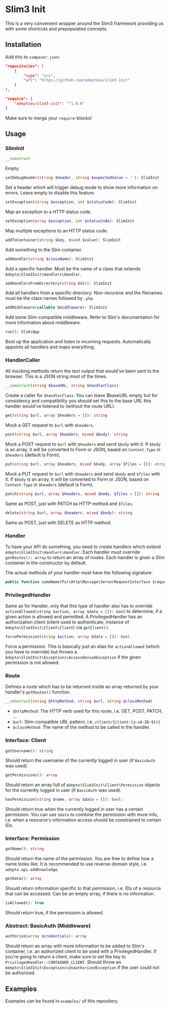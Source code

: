 # Slim3 Init

This is a very convenient wrapper around the Slim3 framework providing us with some shortcuts and prepopulated concepts.

## Installation

Add this to `composer.json`:

```json
"repositories": [
	{
		"type": "vcs",
		"url": "https://github.com/adeptoas/slim3-init"
	}
],

"require": {
	"adeptoas/slim3-init": "^1.0.0"
}
```

Make sure to merge your `require`-blocks!

## Usage

### SlimInit

```php
__construct
```

Empty.

```php
setDebugHeader(string $header, string $expectedValue = ''): SlimInit
```

Set a header which will trigger debug mode to show more information on errors. Leave empty to disable this feature.

```php
setException(string $exception, int $statusCode): SlimInit
```

Map an exception to a HTTP status code.

```php
setException(array $exception, int $statusCode): SlimInit
```

Map multiple exceptions to an HTTP status code.

```php
addToContainer(string $key, mixed $value): SlimInit
```

Add something to the Slim container.

```php
addHandler(string $className): SlimInit
```

Add a specific handler. Must be the name of a class that extends `Adepto\Slim3Init\Handlers\Handler`.

```php
addHandlersFromDirectory(string $dir): SlimInit
```

Add all handlers from a specific directory. Non-recursive and the filenames must be the class names followed by `.php`.

```php
addMiddleware(callable $middleware): SlimInit
```

Add some Slim-compatible middleware. Refer to Slim's documentation for more information about middleware.

```php
run(): Slim\App
```

Boot up the application and listen to incoming requests. Automatically appoints all handlers and maps everything.

### HandlerCaller

All mocking methods return the text output that would've been sent to the browser. This is a JSON string most of the times.

```php
__construct(string $baseURL, string $handlerClass)
```

Create a caller for `$handlerClass`. You can leave $baseURL empty but for consistency and compatibility you should set this to the base URL this handler would've listened to (without the route URL).

```php
get(string $url, array $headers = []): string
```

Mock a GET request to `$url` with `$headers`.

```php
post(string $url, array $headers, mixed $body): string
```

Mock a POST request to `$url` with `$headers` and send `$body` with it.
If `$body` is an array, it will be converted to Form or JSON, based on `Content-Type` in `$headers` (default is Form).

```php
put(string $url, array $headers, mixed $body, array $files = []): string
```

Mock a PUT request to `$url` with `$headers` and send `$body` and `$files` with it.
If `$body` is an array, it will be converted to Form or JSON, based on `Content-Type` in `$headers` (default is Form).

```php
patch(string $url, array $headers, mixed $body, $files = []): string
```

Same as POST, just with PATCH as HTTP method and `$files`.

```php
delete(string $url, array $headers, mixed $body): string
```

Same as POST, just with DELETE as HTTP method.

### Handler

To have your API do something, you need to create handlers which extend `Adepto\Slim3Init\Handlers\Handler`. Each handler must override `getRoutes(): array` to return an array of routes. Each handler is given a Slim container in the constructor by default.

The actual methods of your handler must have the following signature:
	
```php
public function someName(Psr\Http\Message\ServerRequestInterface $request, Psr\Http\Message\ResponseInterface $response, \stdClass $args): Psr\Http\Message\ResponseInterface
```

### PrivilegedHandler

Same as for Handler, only that this type of handler also has to override `actionAllowed(string $action, array $data = []): bool` to determine, if a given action is allowed and permitted. A PrivilegedHandler has an authorization client (client used to authenticate, instance of `Adepto\Slim3Init\Client\Client`) via `getClient()`.

```php
forcePermission(string $action, array $data = []): bool
```

Force a permission. This is basically just an alias for `actionAllowed` (which you have to override) but throws a `Adepto\Slim3Init\Exceptions\AccessDeniedException` if the given permission is not allowed.

### Route

Defines a route which has to be returned inside an array returned by your handler's `getRoutes()` function.

```php
__construct(string $httpMethod, string $url, string $classMethod)
```

- `$httpMethod`: The HTTP verb used for this route, i.e. GET, POST, PATCH, ...
- `$url`: Slim-compatible URL pattern, i.e. `/client/{client:[a-zA-Z0-9]+}`
- `$classMethod`: The name of the method to be called in the handler.

### Interface: Client

```php
getUsername(): string
```

Should return the username of the currently logged in user (if `BasicAuth` was used).

```php
getPermissions(): array
```

Should return an array full of `Adepto\Slim3Init\Client\Permission` objects for the currently logged in user (if `BasicAuth` was used).

```php
hasPermission(string $name, array $data = []): bool;
```

Should return true when the currently logged in user has a certain permission. You can use `$data` to combine the permission with more info, i.e. when a resource's information access should be constrained to certain IDs.

### Interface: Permission

```php
getName(): string
```

Should return the name of the permission. You are free to define how a name looks like. It is recommended to use reverse-domain style, i.e. `adepto.api.addKnowledge`.

```php
getData(): array
```

Should return information specific to that permission, i.e. IDs of a resource that can be accessed. Can be an empty array, if there is no information.

```php
isAllowed(): true
```

Should return true, if the permission is allowed.

### Abstract: BasicAuth (Middleware)

```php
authorize(array $credentials): array
```

Should return an array with more information to be added to Slim's container, i.e. an authorized client to be used with a PrivilegedHandler. If you're going to return a client, make sure to set the key to `PrivilegedHandler::CONTAINER_CLIENT`. Should throw an `Adepto\Slim3Init\Exceptions\UnauthorizedException` if the user could not be authorized.

## Examples

Examples can be found in `examples/` of this repository.
